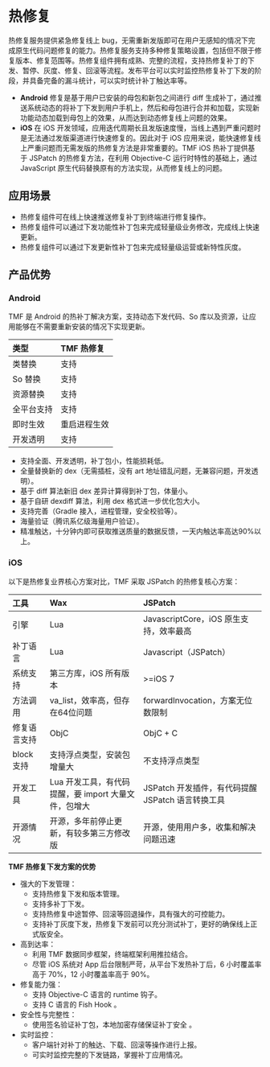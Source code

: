 # 热修复

热修复服务提供紧急修复线上 bug，无需重新发版即可在用户无感知的情况下完成原生代码问题修复的能力。热修复服务支持多种修复策略设置，包括但不限于修复版本、修复范围等。热修复组件拥有成熟、完整的流程，支持热修复补丁的下发、暂停、灰度、修复、回滚等流程。发布平台可以实时监控热修复补丁下发的阶段，并具备完备的漏斗统计，可以实时统计补丁触达率等。

- **Android**
  修复是基于用户已安装的母包和新包之间进行 diff 生成补丁，通过推送系统动态的将补丁下发到用户手机上，然后和母包进行合并和加载，实现新功能动态加载到母包上的效果，从而达到动态修复线上问题的效果。
- **iOS**
  在 iOS 开发领域，应用迭代周期长且发版速度慢，当线上遇到严重问题时是无法通过发版渠道进行快速修复的。因此对于 iOS 应用来说，能快速修复线上严重问题而无需发版的热修复方法是非常重要的。TMF iOS 热补丁提供基于 JSPatch 的热修复方法，在利用 Objective-C 运行时特性的基础上，通过 JavaScript 原生代码替换原有的方法实现，从而修复线上的问题。

## 应用场景

- 热修复组件可在线上快速推送修复补丁到终端进行修复操作。
- 热修复组件可以通过下发功能性补丁包来完成轻量级业务修改，完成线上快速更新。
- 热修复组件可以通过下发更新性补丁包来完成轻量级运营或新特性灰度。

## 产品优势

### Android

TMF 是 Android 的热补丁解决方案，支持动态下发代码、So 库以及资源，让应用能够在不需要重新安装的情况下实现更新。

| 类型       | TMF 热修复   |
| :--------- | :----------- |
| 类替换     | 支持         |
| So 替换    | 支持         |
| 资源替换   | 支持         |
| 全平台支持 | 支持         |
| 即时生效   | 重启进程生效 |
| 开发透明   | 支持         |

- 支持全面、开发透明，补丁包小，性能损耗低。
- 全量替换新的 dex（无需插桩，没有 art 地址错乱问题，无兼容问题，开发透明）。
- 基于 diff 算法新旧 dex 差异计算得到补丁包，体量小。
- 基于自研 dexdiff 算法，利用 dex 格式进一步优化包大小。
- 支持完善（Gradle 接入，进程管理，安全校验等）。
- 海量验证（腾讯系亿级海量用户验证）。
- 精准触达，十分钟内即可获取推送质量的数据反馈，一天内触达率高达90%以上。

### iOS

以下是热修复业界核心方案对比，TMF 采取 JSPatch 的热修复核心方案：

| 工具         | Wax                                                  | JSPatch                                           |
| :----------- | :--------------------------------------------------- | :------------------------------------------------ |
| 引擎         | Lua                                                  | JavascriptCore，iOS 原生支持，效率最高            |
| 补丁语言     | Lua                                                  | Javascript（JSPatch）                             |
| 系统支持     | 第三方库，iOS 所有版本                               | >=iOS 7                                           |
| 方法调用     | va_list，效率高，但存在64位问题                      | forwardInvocation，方案无位数限制                 |
| 修复语言支持 | ObjC                                                 | ObjC + C                                          |
| block 支持   | 支持浮点类型，安装包增量大                           | 不支持浮点类型                                    |
| 开发工具     | Lua 开发工具，有代码提醒，要 import 大量文件，包增大 | JSPatch 开发插件，有代码提醒 JSPatch 语言转换工具 |
| 开源情况     | 开源，多年前停止更新，有较多第三方修改版             | 开源，使用用户多，收集和解决问题迅速              |

**TMF 热修复下发方案的优势**

- 强大的下发管理：
  - 支持热修复下发和版本管理。
  - 支持多补丁下发。
  - 支持热修复中途暂停、回滚等回退操作，具有强大的可控能力。
  - 支持补丁灰度下发，热修复下发前可以充分测试补丁，更好的确保线上正式版安全。
- 高到达率：
  - 利用 TMF 数据同步框架，终端框架利用推拉结合。
  - 尽管 iOS 系统对 App 后台限制严苛，从平台下发热补丁后，6 小时覆盖率高于 70%，12 小时覆盖率高于 90%。
- 修复能力强：
  - 支持 Objective-C 语言的 runtime 钩子。
  - 支持 C 语言的 Fish Hook 。
- 安全性与完整性：
  - 使用签名验证补丁包，本地加密存储保证补丁安全 。
- 实时监控：
  - 客户端针对补丁的触达、下载、回滚等操作进行上报。
  - 可实时监控完整的下发链路，掌握补丁应用情况。